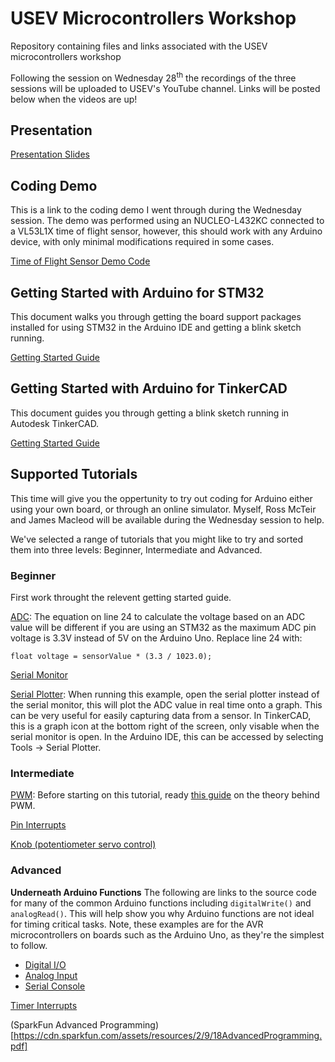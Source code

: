 # USEV Microcontrollers Workshop
Repository containing files and links associated with the USEV microcontrollers workshop

Following the session on Wednesday 28<sup>th</sup> the recordings of the three sessions will be uploaded to USEV's YouTube channel. Links will be posted below when the videos are up!

## Presentation
[Presentation Slides](../main/Microcontroller%20Workshop%20Presentation%202020.pdf)

## Coding Demo
This is a link to the coding demo I went through during the Wednesday session. 
The demo was performed using an NUCLEO-L432KC connected to a VL53L1X time of flight sensor, however, this should work with any Arduino device, with only minimal modifications required in some cases.

[Time of Flight Sensor Demo Code](../main/Arduino_Workshop_Demo_REF.ino)

## Getting Started with Arduino for STM32
This document walks you through getting the board support packages installed for using STM32 in the Arduino IDE and getting a blink sketch running.

[Getting Started Guide](../main/Getting%20Started%20with%20Arduino%20on%20STM32.pdf)

## Getting Started with Arduino for TinkerCAD
This document guides you through getting a blink sketch running in Autodesk TinkerCAD.

[Getting Started Guide](../main/Getting%20Started%20with%20Arduino%20on%20TinkerCAD.pdf)

## Supported Tutorials
This time will give you the oppertunity to try out coding for Arduino either using your own board, or through an online simulator. Myself, Ross McTeir and James Macleod will be available during the Wednesday session to help. 

We've selected a range of tutorials that you might like to try and sorted them into three levels: Beginner, Intermediate and Advanced.

### Beginner
First work throught the relevent getting started guide.

[ADC](https://www.arduino.cc/en/Tutorial/BuiltInExamples/ReadAnalogVoltage): The equation on line 24 to calculate the voltage based on an ADC value will be different if you are using an STM32 as the maximum ADC pin voltage is 3.3V instead of 5V on the Arduino Uno. Replace line 24 with:
```
float voltage = sensorValue * (3.3 / 1023.0);
```

[Serial Monitor](https://www.arduino.cc/en/Tutorial/BuiltInExamples/DigitalReadSerial)

[Serial Plotter](https://www.arduino.cc/en/Tutorial/BuiltInExamples/AnalogReadSerial): When running this example, open the serial plotter instead of the serial monitor, this will plot the ADC value in real time onto a graph. This can be very useful for easily capturing data from a sensor. In TinkerCAD, this is a graph icon at the bottom right of the screen, only visable when the serial monitor is open. In the Arduino IDE, this can be accessed by selecting Tools -> Serial Plotter.

### Intermediate
[PWM](https://www.arduino.cc/en/Tutorial/BuiltInExamples/Fade): Before starting on this tutorial, ready [this guide](https://www.arduino.cc/en/Tutorial/Foundations/PWM) on the theory behind PWM.

[Pin Interrupts](https://thekurks.net/blog/2016/4/25/using-interrupts)

[Knob (potentiometer servo control)](https://www.arduino.cc/en/Tutorial/Knob)

### Advanced
**Underneath Arduino Functions**
The following are links to the source code for many of the common Arduino functions including `digitalWrite()` and `analogRead()`. This will help show you why Arduino functions are not ideal for timing critical tasks. Note, these examples are for the AVR microcontrollers on boards such as the Arduino Uno, as they're the simplest to follow.
- [Digital I/O](https://github.com/arduino/ArduinoCore-avr/blob/master/cores/arduino/wiring_digital.c)
- [Analog Input](https://github.com/arduino/ArduinoCore-avr/blob/master/cores/arduino/wiring_analog.c)
- [Serial Console](https://github.com/arduino/ArduinoCore-avr/blob/master/cores/arduino/HardwareSerial.cpp)

[Timer Interrupts](https://github.com/stm32duino/wiki/wiki/HardwareTimer-library)

(SparkFun Advanced Programming)[https://cdn.sparkfun.com/assets/resources/2/9/18AdvancedProgramming.pdf]
